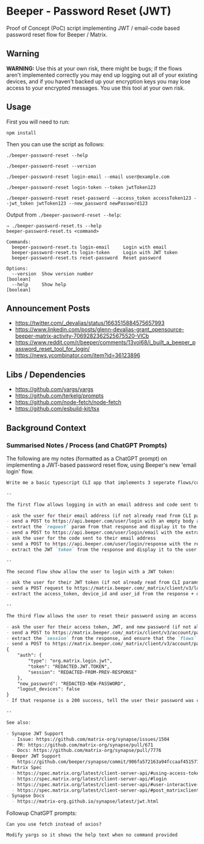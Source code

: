 # Beeper - Password Reset (JWT)

Proof of Concept (PoC) script implementing JWT / email-code based password reset flow for Beeper / Matrix.

## Warning

**WARNING:** Use this at your own risk, there might be bugs; if the flows aren't implemented correctly you may end up logging out all of your existing devices, and if you haven't backed up your encryption keys you may lose access to your encrypted messages. You use this tool at your own risk.

## Usage

First you will need to run:

```shell
npm install
```

Then you can use the script as follows:

```shell
./beeper-password-reset --help

./beeper-password-reset --version 

./beeper-password-reset login-email --email user@example.com

./beeper-password-reset login-token --token jwtToken123

./beeper-password-reset reset-password --access_token accessToken123 --jwt_token jwtToken123 --new_password newPassword123
```

Output from `./beeper-password-reset --help`:

```shell
⇒ ./beeper-password-reset.ts --help
beeper-password-reset.ts <command>

Commands:
  beeper-password-reset.ts login-email     Login with email
  beeper-password-reset.ts login-token     Login with JWT token
  beeper-password-reset.ts reset-password  Reset password

Options:
  --version  Show version number                                       [boolean]
  --help     Show help                                                 [boolean]
```

## Announcement Posts

- https://twitter.com/_devalias/status/1663515884575657993
- https://www.linkedin.com/posts/glenn-devalias-grant_opensource-beeper-matrix-activity-7069282362525675520-VlCb
- https://www.reddit.com/r/beeper/comments/13vol68/i_built_a_beeper_password_reset_tool_for_login/
- https://news.ycombinator.com/item?id=36123896

## Libs / Dependencies

- https://github.com/yargs/yargs
- https://github.com/terkelg/prompts
- https://github.com/node-fetch/node-fetch
- https://github.com/esbuild-kit/tsx

## Background Context

### Summarised Notes / Process (and ChatGPT Prompts)

The following are my notes (formatted as a ChatGPT prompt) on implementing a JWT-based password reset flow, using Beeper's new 'email login' flow.

```markdown
Write me a basic typescript CLI app that implements 3 seperate flows/commands. The code should be neat/DRY, easy to understand, and easily maintainable/extensible.

--

The first flow allows logging in with an email address and code sent to the email:

- ask the user for their email address (if not already read from CLI params)
- send a POST to https://api.beeper.com/user/login with an empty body and `Authorization: "Bearer BEEPER-PRIVATE-API-PLEASE-DONT-USE"` header
- extract the `request` param from that response and display it to the user
- send a POST to https://api.beeper.com/user/login/email with the extracted request + email in the body `{"request":"REDACTED","email":"REDACTED"}` + `Authorization: "Bearer BEEPER-PRIVATE-API-PLEASE-DONT-USE"` header
- ask the user for the code sent to their email address
- send a POST to https://api.beeper.com/user/login/response with the request + code from email: `{"request":"REDACTED","response":"REDACTED-code-from-email"}` + `Authorization: "Bearer BEEPER-PRIVATE-API-PLEASE-DONT-USE"` header
- extract the JWT `token` from the response and display it to the user

--

The second flow show allow the user to login with a JWT token:

- ask the user for their JWT token (if not already read from CLI params)
- send a POST request to https://matrix.beeper.com/_matrix/client/v3/login with the JWT token: { "type": "org.matrix.login.jwt", "token": "REDACTED" }
- extract the access_token, device_id and user_id from the response + display the entire response json pretty formatted

--

The third flow allows the user to reset their password using an access token and JWT:

- ask the user for their access token, JWT, and new password (if not already read from CLI params)
- send a POST to https://matrix.beeper.com/_matrix/client/v3/account/password with the access token in the Authorization Bearer REDACTED-ACCESS-TOKEN header, and no json body
- extract the `session` from the response, and ensure that the `flows` contains an entry with a `stages` array that contains `"org.matrix.login.jwt"`, if not, throw an error
- send a POST to https://matrix.beeper.com/_matrix/client/v3/account/password with the access token in the Authorization Bearer REDACTED-ACCESS-TOKEN header, and previously extracted `session` and `jwt` in the JSON body:
{
    "auth": {
        "type": "org.matrix.login.jwt",
        "token": "REDACTED.JWT.TOKEN",
        "session": "REDACTED-FROM-PREV-RESPONSE"
    },
    "new_password": "REDACTED-NEW-PASSWORD",
    "logout_devices": false
}
- If that response is a 200 success, tell the user their password was changed successfully

--

See also:

- Synapse JWT Support
  - Issue: https://github.com/matrix-org/synapse/issues/1504
  - PR: https://github.com/matrix-org/synapse/pull/671
  - Docs: https://github.com/matrix-org/synapse/pull/7776
- Beeper JWT Support
  - https://github.com/beeper/synapse/commit/906fa572163a94fccaaf451577bf8dbd32c1af44
- Matrix Spec
  - https://spec.matrix.org/latest/client-server-api/#using-access-tokens
  - https://spec.matrix.org/latest/client-server-api/#login
  - https://spec.matrix.org/latest/client-server-api/#user-interactive-api-in-the-rest-api
  - https://spec.matrix.org/latest/client-server-api/#post_matrixclientv3accountpassword
- Synapse Docs
  - https://matrix-org.github.io/synapse/latest/jwt.html
```

Followup ChatGPT prompts:

```
Can you use fetch instead of axios?
```

```
Modify yargs so it shows the help text when no command provided
```
